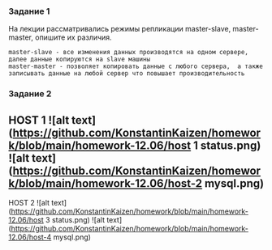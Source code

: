 ### Задание 1

На лекции рассматривались режимы репликации master-slave, master-master, опишите их различия.

```
master-slave - все изменения данных производятся на одном сервере, далее данные копируются на slave машины
master-master - позволяет копировать данные с любого сервера,  а также записывать данные на любой сервер что повышает производительность
```




### Задание 2

HOST 1
![alt text](https://github.com/KonstantinKaizen/homework/blob/main/homework-12.06/host 1 status.png)
![alt text](https://github.com/KonstantinKaizen/homework/blob/main/homework-12.06/host-2 mysql.png)
---
HOST 2
![alt text](https://github.com/KonstantinKaizen/homework/blob/main/homework-12.06/host 3 status.png)
![alt text](https://github.com/KonstantinKaizen/homework/blob/main/homework-12.06/host-4 mysql.png)

































